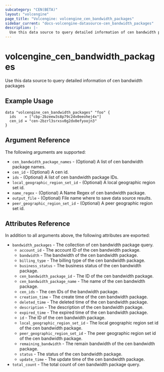 ```yaml
---
subcategory: "CEN(BETA)"
layout: "volcengine"
page_title: "Volcengine: volcengine_cen_bandwidth_packages"
sidebar_current: "docs-volcengine-datasource-cen_bandwidth_packages"
description: |-
  Use this data source to query detailed information of cen bandwidth packages
---
```

# volcengine_cen_bandwidth_packages
Use this data source to query detailed information of cen bandwidth packages
## Example Usage
```hcl
data "volcengine_cen_bandwidth_packages" "foo" {
  ids    = ["cbp-2bzeew3s8p79c2dx0eeohej4x"]
  cen_id = "cen-2bzrl3srxsv0g2dx0efyoojn3"
}
```
## Argument Reference
The following arguments are supported:
* `cen_bandwidth_package_names` - (Optional) A list of cen bandwidth package names.
* `cen_id` - (Optional) A cen id.
* `ids` - (Optional) A list of cen bandwidth package IDs.
* `local_geographic_region_set_id` - (Optional) A local geographic region set id.
* `name_regex` - (Optional) A Name Regex of cen bandwidth package.
* `output_file` - (Optional) File name where to save data source results.
* `peer_geographic_region_set_id` - (Optional) A peer geographic region set id.

## Attributes Reference
In addition to all arguments above, the following attributes are exported:
* `bandwidth_packages` - The collection of cen bandwidth package query.
    * `account_id` - The account ID of the cen bandwidth package.
    * `bandwidth` - The bandwidth of the cen bandwidth package.
    * `billing_type` - The billing type of the cen bandwidth package.
    * `business_status` - The business status of the cen bandwidth package.
    * `cen_bandwidth_package_id` - The ID of the cen bandwidth package.
    * `cen_bandwidth_package_name` - The name of the cen bandwidth package.
    * `cen_ids` - The cen IDs of the bandwidth package.
    * `creation_time` - The create time of the cen bandwidth package.
    * `deleted_time` - The deleted time of the cen bandwidth package.
    * `description` - The description of the cen bandwidth package.
    * `expired_time` - The expired time of the cen bandwidth package.
    * `id` - The ID of the cen bandwidth package.
    * `local_geographic_region_set_id` - The local geographic region set id of the cen bandwidth package.
    * `peer_geographic_region_set_id` - The peer geographic region set id of the cen bandwidth package.
    * `remaining_bandwidth` - The remain bandwidth of the cen bandwidth package.
    * `status` - The status of the cen bandwidth package.
    * `update_time` - The update time of the cen bandwidth package.
* `total_count` - The total count of cen bandwidth package query.


